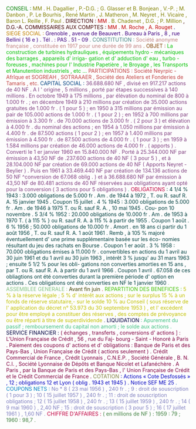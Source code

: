 <span style="color:rgb(0,128,0)">CONSEIL</span> <span style="color:rgb(0,128,0)">:</span> <span style="color:rgb(128,128,0)">MM</span> <span style="color:rgb(128,128,0)">.</span> <span style="color:rgb(128,128,0)">H.</span> <span style="color:rgb(128,128,0)">Dagallier</span> <span style="color:rgb(128,128,0)">,</span> <span style="color:rgb(128,128,0)">P.-D.G.</span> <span style="color:rgb(128,128,0)">;</span> <span style="color:rgb(128,128,0)">G.</span> <span style="color:rgb(128,128,0)">Glasser</span> <span style="color:rgb(128,128,0)">et</span> <span style="color:rgb(128,128,0)">B.</span> <span style="color:rgb(128,128,0)">Bonjean</span> <span style="color:rgb(128,128,0)">,</span> <span style="color:rgb(128,128,0)">V.-P.</span> <span style="color:rgb(128,128,0)">;</span> <span style="color:rgb(128,128,0)">M.</span> <span style="color:rgb(128,128,0)">Danbon</span> <span style="color:rgb(128,128,0)">,</span> <span style="color:rgb(128,128,0)">P.</span> <span style="color:rgb(128,128,0)">Le</span> <span style="color:rgb(128,128,0)">Bourhis</span> <span style="color:rgb(128,128,0)">,</span> <span style="color:rgb(128,128,0)">René</span> <span style="color:rgb(128,128,0)">Martin</span> <span style="color:rgb(128,128,0)">,</span> <span style="color:rgb(128,128,0)">J.</span> <span style="color:rgb(128,128,0)">Matheron</span> <span style="color:rgb(128,128,0)">,</span> <span style="color:rgb(128,128,0)">M.</span> <span style="color:rgb(128,128,0)">Neyret</span> <span style="color:rgb(128,128,0)">,</span> <span style="color:rgb(128,128,0)">H.</span> <span style="color:rgb(128,128,0)">Vicaire</span> <span style="color:rgb(128,128,0)">,</span> <span style="color:rgb(128,128,0)">Baron</span> <span style="color:rgb(128,128,0)">L.</span> <span style="color:rgb(128,128,0)">Reille</span> <span style="color:rgb(128,128,0)">,</span> <span style="color:rgb(128,128,0)">F.</span> <span style="color:rgb(128,128,0)">Paul</span> <span style="color:rgb(128,128,0)">.</span> <span style="color:rgb(64,0,0)">DIRECTION</span> <span style="color:rgb(64,0,0)">:</span> <span style="color:rgb(192,0,0)">MM</span> <span style="color:rgb(128,128,0)">.</span> <span style="color:rgb(128,128,0)">B.</span> <span style="color:rgb(128,128,0)">Chadenet</span> <span style="color:rgb(128,128,0)">,</span> <span style="color:rgb(128,128,0)">D.G.</span> <span style="color:rgb(128,128,0)">;</span> <span style="color:rgb(128,128,0)">P.</span> <span style="color:rgb(128,128,0)">Million</span> <span style="color:rgb(64,0,0)">,</span> <span style="color:rgb(64,0,0)">D.G.-A.</span> <span style="color:rgb(64,0,0)">COMMISSAIRES</span> <span style="color:rgb(64,0,0)">AUX</span> <span style="color:rgb(64,0,0)">COMPTES</span> <span style="color:rgb(64,0,0)">:</span> <span style="color:rgb(192,0,0)">MM</span> <span style="color:rgb(192,0,0)">.</span> <span style="color:rgb(192,0,0)">M.</span> <span style="color:rgb(192,0,0)">Roche</span> <span style="color:rgb(192,0,0)">,</span> <span style="color:rgb(192,0,0)">A.</span> <span style="color:rgb(192,0,0)">Rouget</span> <span style="color:rgb(0,0,128)">.</span> <span style="color:rgb(192,128,0)">SIEGE</span> <span style="color:rgb(192,128,0)">SOCIAL</span> <span style="color:rgb(192,128,0)">:</span> <span style="color:rgb(64,0,128)">Grenoble</span> <span style="color:rgb(64,0,128)">,</span> <span style="color:rgb(64,0,128)">avenue</span> <span style="color:rgb(64,0,128)">de</span> <span style="color:rgb(64,0,128)">Beauvert</span> <span style="color:rgb(64,0,128)">.</span> <span style="color:rgb(64,0,128)">Bureau</span> <span style="color:rgb(64,0,128)">à</span> <span style="color:rgb(64,0,128)">Paris</span> <span style="color:rgb(64,0,128)">,</span> <span style="color:rgb(64,0,128)">8</span> <span style="color:rgb(64,0,128)">,</span> <span style="color:rgb(64,0,128)">rue</span> <span style="color:rgb(64,0,128)">Bellini</span> <span style="color:rgb(64,0,128)">(</span> <span style="color:rgb(64,0,128)">16</span> <span style="color:rgb(64,0,128)">e</span> <span style="color:rgb(64,0,128)">)</span> <span style="color:rgb(64,0,128)">.</span> <span style="color:rgb(64,0,128)">Tél</span> <span style="color:rgb(64,0,128)">.</span> <span style="color:rgb(64,0,128)">:</span> <span style="color:rgb(64,0,128)">PAS</span> <span style="color:rgb(64,0,128)">.</span> <span style="color:rgb(64,0,128)">51</span> <span style="color:rgb(64,0,128)">-</span> <span style="color:rgb(64,0,128)">09</span> <span style="color:rgb(64,128,128)">.</span> <span style="color:rgb(64,128,128)">CONSTITUTION</span> <span style="color:rgb(64,128,128)">:</span> <span style="color:rgb(192,128,128)">Société</span> <span style="color:rgb(192,128,128)">anonyme</span> <span style="color:rgb(192,128,128)">française</span> <span style="color:rgb(192,128,128)">,</span> <span style="color:rgb(192,128,128)">constituée</span> <span style="color:rgb(192,128,128)">en</span> <span style="color:rgb(192,128,128)">1917</span> <span style="color:rgb(192,128,128)">pour</span> <span style="color:rgb(192,128,128)">une</span> <span style="color:rgb(192,128,128)">durée</span> <span style="color:rgb(192,128,128)">de</span> <span style="color:rgb(192,128,128)">99</span> <span style="color:rgb(192,128,128)">ans</span> <span style="color:rgb(128,64,0)">.</span> <span style="color:rgb(128,64,0)">OBJET</span> <span style="color:rgb(128,64,0)">:</span> <span style="color:rgb(0,192,0)">La</span> <span style="color:rgb(0,192,0)">construction</span> <span style="color:rgb(0,192,0)">de</span> <span style="color:rgb(0,192,0)">turbines</span> <span style="color:rgb(0,192,0)">hydrauliques</span> <span style="color:rgb(0,192,0)">,</span> <span style="color:rgb(0,192,0)">équipements</span> <span style="color:rgb(0,192,0)">hydro</span> <span style="color:rgb(0,192,0)">-</span> <span style="color:rgb(0,192,0)">mécaniques</span> <span style="color:rgb(0,192,0)">des</span> <span style="color:rgb(0,192,0)">barrages</span> <span style="color:rgb(0,192,0)">,</span> <span style="color:rgb(0,192,0)">appareils</span> <span style="color:rgb(0,192,0)">d'</span> <span style="color:rgb(0,192,0)">irriga-</span> <span style="color:rgb(0,192,0)">gation</span> <span style="color:rgb(0,192,0)">et</span> <span style="color:rgb(0,192,0)">d'</span> <span style="color:rgb(0,192,0)">adduction</span> <span style="color:rgb(0,192,0)">d'</span> <span style="color:rgb(0,192,0)">eau</span> <span style="color:rgb(0,192,0)">,</span> <span style="color:rgb(0,192,0)">turbo</span> <span style="color:rgb(0,192,0)">-</span> <span style="color:rgb(0,192,0)">foreuses</span> <span style="color:rgb(0,192,0)">,</span> <span style="color:rgb(0,192,0)">machines</span> <span style="color:rgb(0,192,0)">pour</span> <span style="color:rgb(0,192,0)">l'</span> <span style="color:rgb(0,192,0)">Industrie</span> <span style="color:rgb(0,192,0)">Papetière</span> <span style="color:rgb(0,192,0)">,</span> <span style="color:rgb(0,192,0)">le</span> <span style="color:rgb(0,192,0)">Broyage</span> <span style="color:rgb(0,192,0)">,</span> <span style="color:rgb(0,192,0)">les</span> <span style="color:rgb(0,192,0)">Transports</span> <span style="color:rgb(0,192,0)">et</span> <span style="color:rgb(0,192,0)">Manutention</span> <span style="color:rgb(0,192,0)">industriels</span> <span style="color:rgb(0,192,0)">,</span> <span style="color:rgb(0,192,0)">etc</span> <span style="color:rgb(0,192,0)">...</span> <span style="color:rgb(192,64,64)">PARTICIPATIONS</span> <span style="color:rgb(192,64,64)">:</span> <span style="color:rgb(192,64,64)">Société</span> <span style="color:rgb(192,64,64)">Neyrpic</span> <span style="color:rgb(192,64,64)">-</span> <span style="color:rgb(192,64,64)">Afrîque</span> <span style="color:rgb(192,64,64)">et</span> <span style="color:rgb(192,64,64)">SOGREAH</span> <span style="color:rgb(192,64,64)">,</span> <span style="color:rgb(192,64,64)">SOTRAAAER</span> <span style="color:rgb(192,64,64)">,</span> <span style="color:rgb(192,64,64)">Société</span> <span style="color:rgb(192,64,64)">des</span> <span style="color:rgb(192,64,64)">Ateliers</span> <span style="color:rgb(192,64,64)">et</span> <span style="color:rgb(192,64,64)">Fonderies</span> <span style="color:rgb(192,64,64)">de</span> <span style="color:rgb(192,64,64)">Tamaris</span> <span style="color:rgb(192,64,64)">,</span> <span style="color:rgb(192,64,64)">etc.</span> <span style="color:rgb(0,64,128)">CAPITAL</span> <span style="color:rgb(0,64,128)">SOCIAL</span> <span style="color:rgb(0,64,128)">:</span> <span style="color:rgb(128,64,128)">36.688.680</span> <span style="color:rgb(128,64,128)">NF</span> <span style="color:rgb(128,64,128)">,</span> <span style="color:rgb(128,64,128)">divisé</span> <span style="color:rgb(128,64,128)">en</span> <span style="color:rgb(128,64,128)">917.217</span> <span style="color:rgb(128,64,128)">actions</span> <span style="color:rgb(128,64,128)">de</span> <span style="color:rgb(128,64,128)">40</span> <span style="color:rgb(128,64,128)">NF</span> <span style="color:rgb(128,64,128)">.</span> <span style="color:rgb(128,64,128)">A</span> <span style="color:rgb(128,64,128)">l</span> <span style="color:rgb(128,64,128)">'</span> <span style="color:rgb(128,64,128)">origine</span> <span style="color:rgb(128,64,128)">,</span> <span style="color:rgb(128,64,128)">5</span> <span style="color:rgb(128,64,128)">millions</span> <span style="color:rgb(128,64,128)">,</span> <span style="color:rgb(128,64,128)">porté</span> <span style="color:rgb(128,64,128)">par</span> <span style="color:rgb(128,64,128)">étapes</span> <span style="color:rgb(128,64,128)">successives</span> <span style="color:rgb(128,64,128)">à</span> <span style="color:rgb(128,64,128)">140</span> <span style="color:rgb(128,64,128)">millions</span> <span style="color:rgb(128,64,128)">.</span> <span style="color:rgb(128,64,128)">En</span> <span style="color:rgb(128,64,128)">octobre</span> <span style="color:rgb(128,64,128)">1949</span> <span style="color:rgb(128,64,128)">à</span> <span style="color:rgb(128,64,128)">175</span> <span style="color:rgb(128,64,128)">millions</span> <span style="color:rgb(128,64,128)">,</span> <span style="color:rgb(128,64,128)">par</span> <span style="color:rgb(128,64,128)">élévation</span> <span style="color:rgb(128,64,128)">du</span> <span style="color:rgb(128,64,128)">nominal</span> <span style="color:rgb(128,64,128)">de</span> <span style="color:rgb(128,64,128)">800</span> <span style="color:rgb(128,64,128)">à</span> <span style="color:rgb(128,64,128)">1.000</span> <span style="color:rgb(128,64,128)">fr</span> <span style="color:rgb(128,64,128)">.</span> <span style="color:rgb(128,64,128)">;</span> <span style="color:rgb(128,64,128)">en</span> <span style="color:rgb(128,64,128)">décembre</span> <span style="color:rgb(128,64,128)">1949</span> <span style="color:rgb(128,64,128)">à</span> <span style="color:rgb(128,64,128)">210</span> <span style="color:rgb(128,64,128)">millions</span> <span style="color:rgb(128,64,128)">par</span> <span style="color:rgb(128,64,128)">création</span> <span style="color:rgb(128,64,128)">de</span> <span style="color:rgb(128,64,128)">35.000</span> <span style="color:rgb(128,64,128)">actions</span> <span style="color:rgb(128,64,128)">gratuites</span> <span style="color:rgb(128,64,128)">de</span> <span style="color:rgb(128,64,128)">1.000</span> <span style="color:rgb(128,64,128)">fr</span> <span style="color:rgb(128,64,128)">.</span> <span style="color:rgb(128,64,128)">(</span> <span style="color:rgb(128,64,128)">1</span> <span style="color:rgb(128,64,128)">pour</span> <span style="color:rgb(128,64,128)">5</span> <span style="color:rgb(128,64,128)">)</span> <span style="color:rgb(128,64,128)">;</span> <span style="color:rgb(128,64,128)">en</span> <span style="color:rgb(128,64,128)">1950</span> <span style="color:rgb(128,64,128)">à</span> <span style="color:rgb(128,64,128)">315</span> <span style="color:rgb(128,64,128)">millions</span> <span style="color:rgb(128,64,128)">par</span> <span style="color:rgb(128,64,128)">émission</span> <span style="color:rgb(128,64,128)">au</span> <span style="color:rgb(128,64,128)">pair</span> <span style="color:rgb(128,64,128)">de</span> <span style="color:rgb(128,64,128)">105.000</span> <span style="color:rgb(128,64,128)">actions</span> <span style="color:rgb(128,64,128)">de</span> <span style="color:rgb(128,64,128)">1.000</span> <span style="color:rgb(128,64,128)">fr</span> <span style="color:rgb(128,64,128)">.</span> <span style="color:rgb(128,64,128)">(</span> <span style="color:rgb(128,64,128)">1</span> <span style="color:rgb(128,64,128)">pour</span> <span style="color:rgb(128,64,128)">2</span> <span style="color:rgb(128,64,128)">)</span> <span style="color:rgb(128,64,128)">;</span> <span style="color:rgb(128,64,128)">en</span> <span style="color:rgb(128,64,128)">1952</span> <span style="color:rgb(128,64,128)">à</span> <span style="color:rgb(128,64,128)">700</span> <span style="color:rgb(128,64,128)">millions</span> <span style="color:rgb(128,64,128)">par</span> <span style="color:rgb(128,64,128)">émission</span> <span style="color:rgb(128,64,128)">à</span> <span style="color:rgb(128,64,128)">3.300</span> <span style="color:rgb(128,64,128)">fr</span> <span style="color:rgb(128,64,128)">.</span> <span style="color:rgb(128,64,128)">de</span> <span style="color:rgb(128,64,128)">70.000</span> <span style="color:rgb(128,64,128)">actions</span> <span style="color:rgb(128,64,128)">de</span> <span style="color:rgb(128,64,128)">3.000</span> <span style="color:rgb(128,64,128)">fr</span> <span style="color:rgb(128,64,128)">.</span> <span style="color:rgb(128,64,128)">(</span> <span style="color:rgb(128,64,128)">2</span> <span style="color:rgb(128,64,128)">pour</span> <span style="color:rgb(128,64,128)">3</span> <span style="color:rgb(128,64,128)">)</span> <span style="color:rgb(128,64,128)">et</span> <span style="color:rgb(128,64,128)">élévation</span> <span style="color:rgb(128,64,128)">à</span> <span style="color:rgb(128,64,128)">4.000</span> <span style="color:rgb(128,64,128)">fr</span> <span style="color:rgb(128,64,128)">.</span> <span style="color:rgb(128,64,128)">du</span> <span style="color:rgb(128,64,128)">nominal</span> <span style="color:rgb(128,64,128)">des</span> <span style="color:rgb(128,64,128)">actions</span> <span style="color:rgb(128,64,128)">;</span> <span style="color:rgb(128,64,128)">en</span> <span style="color:rgb(128,64,128)">1954</span> <span style="color:rgb(128,64,128)">à</span> <span style="color:rgb(128,64,128)">1.050</span> <span style="color:rgb(128,64,128)">millions</span> <span style="color:rgb(128,64,128)">par</span> <span style="color:rgb(128,64,128)">émission</span> <span style="color:rgb(128,64,128)">à</span> <span style="color:rgb(128,64,128)">4.400</span> <span style="color:rgb(128,64,128)">fr</span> <span style="color:rgb(128,64,128)">.</span> <span style="color:rgb(128,64,128)">de</span> <span style="color:rgb(128,64,128)">87.500</span> <span style="color:rgb(128,64,128)">actions</span> <span style="color:rgb(128,64,128)">(</span> <span style="color:rgb(128,64,128)">1</span> <span style="color:rgb(128,64,128)">pour</span> <span style="color:rgb(128,64,128)">2</span> <span style="color:rgb(128,64,128)">)</span> <span style="color:rgb(128,64,128)">;</span> <span style="color:rgb(128,64,128)">en</span> <span style="color:rgb(128,64,128)">1957</span> <span style="color:rgb(128,64,128)">à</span> <span style="color:rgb(128,64,128)">1.400</span> <span style="color:rgb(128,64,128)">millions</span> <span style="color:rgb(128,64,128)">par</span> <span style="color:rgb(128,64,128)">émission</span> <span style="color:rgb(128,64,128)">à</span> <span style="color:rgb(128,64,128)">4.500</span> <span style="color:rgb(128,64,128)">fr</span> <span style="color:rgb(128,64,128)">.</span> <span style="color:rgb(128,64,128)">de</span> <span style="color:rgb(128,64,128)">87.500</span> <span style="color:rgb(128,64,128)">actions</span> <span style="color:rgb(128,64,128)">de</span> <span style="color:rgb(128,64,128)">4.000</span> <span style="color:rgb(128,64,128)">fr</span> <span style="color:rgb(128,64,128)">.</span> <span style="color:rgb(128,64,128)">(</span> <span style="color:rgb(128,64,128)">1</span> <span style="color:rgb(128,64,128)">pour</span> <span style="color:rgb(128,64,128)">3</span> <span style="color:rgb(128,64,128)">)</span> <span style="color:rgb(128,64,128)">;</span> <span style="color:rgb(128,64,128)">en</span> <span style="color:rgb(128,64,128)">1959</span> <span style="color:rgb(128,64,128)">à</span> <span style="color:rgb(128,64,128)">1.584</span> <span style="color:rgb(128,64,128)">millions</span> <span style="color:rgb(128,64,128)">par</span> <span style="color:rgb(128,64,128)">création</span> <span style="color:rgb(128,64,128)">de</span> <span style="color:rgb(128,64,128)">46.000</span> <span style="color:rgb(128,64,128)">actions</span> <span style="color:rgb(128,64,128)">de</span> <span style="color:rgb(128,64,128)">4.000</span> <span style="color:rgb(128,64,128)">fr</span> <span style="color:rgb(128,64,128)">.</span> <span style="color:rgb(128,64,128)">(</span> <span style="color:rgb(128,64,128)">apports</span> <span style="color:rgb(128,64,128)">)</span> <span style="color:rgb(128,64,128)">.</span> <span style="color:rgb(128,64,128)">Converti</span> <span style="color:rgb(128,64,128)">le</span> <span style="color:rgb(128,64,128)">1</span> <span style="color:rgb(128,64,128)">er</span> <span style="color:rgb(128,64,128)">janvier</span> <span style="color:rgb(128,64,128)">1960</span> <span style="color:rgb(128,64,128)">en</span> <span style="color:rgb(128,64,128)">15.840.000</span> <span style="color:rgb(128,64,128)">NF</span> <span style="color:rgb(128,64,128)">.</span> <span style="color:rgb(128,64,128)">Porté</span> <span style="color:rgb(128,64,128)">à</span> <span style="color:rgb(128,64,128)">25.344.000</span> <span style="color:rgb(128,64,128)">NF</span> <span style="color:rgb(128,64,128)">par</span> <span style="color:rgb(128,64,128)">émission</span> <span style="color:rgb(128,64,128)">à</span> <span style="color:rgb(128,64,128)">43,50</span> <span style="color:rgb(128,64,128)">NF</span> <span style="color:rgb(128,64,128)">de</span> <span style="color:rgb(128,64,128)">.237.600</span> <span style="color:rgb(128,64,128)">actions</span> <span style="color:rgb(128,64,128)">de</span> <span style="color:rgb(128,64,128)">40</span> <span style="color:rgb(128,64,128)">NF</span> <span style="color:rgb(128,64,128)">(</span> <span style="color:rgb(128,64,128)">3</span> <span style="color:rgb(128,64,128)">pour</span> <span style="color:rgb(128,64,128)">5</span> <span style="color:rgb(128,64,128)">)</span> <span style="color:rgb(128,64,128)">,</span> <span style="color:rgb(128,64,128)">et</span> <span style="color:rgb(128,64,128)">à</span> <span style="color:rgb(128,64,128)">28.104.000</span> <span style="color:rgb(128,64,128)">NF</span> <span style="color:rgb(128,64,128)">par</span> <span style="color:rgb(128,64,128)">création</span> <span style="color:rgb(128,64,128)">de</span> <span style="color:rgb(128,64,128)">69.000</span> <span style="color:rgb(128,64,128)">actions</span> <span style="color:rgb(128,64,128)">de</span> <span style="color:rgb(128,64,128)">40</span> <span style="color:rgb(128,64,128)">NF</span> <span style="color:rgb(128,64,128)">(</span> <span style="color:rgb(128,64,128)">Apports</span> <span style="color:rgb(128,64,128)">Neyret</span> <span style="color:rgb(128,64,128)">-</span> <span style="color:rgb(128,64,128)">Beylier</span> <span style="color:rgb(128,64,128)">)</span> <span style="color:rgb(128,64,128)">.</span> <span style="color:rgb(128,64,128)">Puis</span> <span style="color:rgb(128,64,128)">en</span> <span style="color:rgb(128,64,128)">1961</span> <span style="color:rgb(128,64,128)">à</span> <span style="color:rgb(128,64,128)">33.469.440</span> <span style="color:rgb(128,64,128)">NF</span> <span style="color:rgb(128,64,128)">par</span> <span style="color:rgb(128,64,128)">création</span> <span style="color:rgb(128,64,128)">de</span> <span style="color:rgb(128,64,128)">134.136</span> <span style="color:rgb(128,64,128)">actions</span> <span style="color:rgb(128,64,128)">de</span> <span style="color:rgb(128,64,128)">50</span> <span style="color:rgb(128,64,128)">NF</span> <span style="color:rgb(128,64,128)">^conversion</span> <span style="color:rgb(128,64,128)">de</span> <span style="color:rgb(128,64,128)">67.068</span> <span style="color:rgb(128,64,128)">oblig</span> <span style="color:rgb(128,64,128)">.</span> <span style="color:rgb(128,64,128)">)</span> <span style="color:rgb(128,64,128)">et</span> <span style="color:rgb(128,64,128)">à</span> <span style="color:rgb(128,64,128)">36.688.680</span> <span style="color:rgb(128,64,128)">NF</span> <span style="color:rgb(128,64,128)">par</span> <span style="color:rgb(128,64,128)">émission</span> <span style="color:rgb(128,64,128)">à</span> <span style="color:rgb(128,64,128)">43,50</span> <span style="color:rgb(128,64,128)">NF</span> <span style="color:rgb(128,64,128)">de</span> <span style="color:rgb(128,64,128)">80.481</span> <span style="color:rgb(128,64,128)">actions</span> <span style="color:rgb(128,64,128)">de</span> <span style="color:rgb(128,64,128)">40</span> <span style="color:rgb(128,64,128)">NF</span> <span style="color:rgb(128,64,128)">réservées</span> <span style="color:rgb(128,64,128)">aux</span> <span style="color:rgb(128,64,128)">obligations</span> <span style="color:rgb(128,64,128)">ayant</span> <span style="color:rgb(128,64,128)">opté</span> <span style="color:rgb(128,64,128)">pour</span> <span style="color:rgb(128,64,128)">la</span> <span style="color:rgb(128,64,128)">conversion</span> <span style="color:rgb(128,64,128)">(</span> <span style="color:rgb(128,64,128)">3</span> <span style="color:rgb(128,64,128)">actions</span> <span style="color:rgb(128,64,128)">pour</span> <span style="color:rgb(128,64,128)">5</span> <span style="color:rgb(128,64,128)">obligations</span> <span style="color:rgb(128,64,128)">)</span> <span style="color:rgb(0,192,128)">.</span> <span style="color:rgb(192,0,64)">OBLIGATIONS</span> <span style="color:rgb(0,64,64)">:</span> <span style="color:rgb(0,64,64)">4</span> <span style="color:rgb(0,64,64)">1/4</span> <span style="color:rgb(0,64,64)">%</span> <span style="color:rgb(0,64,64)">1943</span> <span style="color:rgb(0,64,64)">:</span> <span style="color:rgb(0,64,64)">3.000</span> <span style="color:rgb(0,64,64)">obligations</span> <span style="color:rgb(0,64,64)">de</span> <span style="color:rgb(0,64,64)">5.000</span> <span style="color:rgb(0,64,64)">fr</span> <span style="color:rgb(0,64,64)">.</span> <span style="color:rgb(0,64,64)">Am</span> <span style="color:rgb(0,64,64)">.</span> <span style="color:rgb(0,64,64)">de</span> <span style="color:rgb(0,64,64)">1944</span> <span style="color:rgb(0,64,64)">à</span> <span style="color:rgb(0,64,64)">1972</span> <span style="color:rgb(0,64,64)">,</span> <span style="color:rgb(0,64,64)">T.</span> <span style="color:rgb(0,64,64)">ou</span> <span style="color:rgb(0,64,64)">R.</span> <span style="color:rgb(0,64,64)">sauf</span> <span style="color:rgb(0,64,64)">R.</span> <span style="color:rgb(0,64,64)">A.</span> <span style="color:rgb(0,64,64)">15</span> <span style="color:rgb(0,64,64)">janvier</span> <span style="color:rgb(0,64,64)">1945</span> <span style="color:rgb(0,64,64)">.</span> <span style="color:rgb(0,64,64)">Coupon</span> <span style="color:rgb(0,64,64)">15</span> <span style="color:rgb(0,64,64)">juillet</span> <span style="color:rgb(0,64,64)">.</span> <span style="color:rgb(0,64,64)">4</span> <span style="color:rgb(0,64,64)">%</span> <span style="color:rgb(0,64,64)">1945</span> <span style="color:rgb(0,64,64)">:</span> <span style="color:rgb(0,64,64)">3.000</span> <span style="color:rgb(0,64,64)">obligations</span> <span style="color:rgb(0,64,64)">de</span> <span style="color:rgb(0,64,64)">5.000</span> <span style="color:rgb(0,64,64)">fr</span> <span style="color:rgb(0,64,64)">.</span> <span style="color:rgb(0,64,64)">Am</span> <span style="color:rgb(0,64,64)">.</span> <span style="color:rgb(0,64,64)">de</span> <span style="color:rgb(0,64,64)">1946</span> <span style="color:rgb(0,64,64)">à</span> <span style="color:rgb(0,64,64)">1975</span> <span style="color:rgb(0,64,64)">T.</span> <span style="color:rgb(0,64,64)">ou</span> <span style="color:rgb(0,64,64)">R.</span> <span style="color:rgb(0,64,64)">sauf</span> <span style="color:rgb(0,64,64)">R.</span> <span style="color:rgb(0,64,64)">A.</span> <span style="color:rgb(0,64,64)">,</span> <span style="color:rgb(0,64,64)">10</span> <span style="color:rgb(0,64,64)">mai</span> <span style="color:rgb(0,64,64)">1945</span> <span style="color:rgb(0,64,64)">.</span> <span style="color:rgb(0,64,64)">Cou-</span> <span style="color:rgb(0,64,64)">pon</span> <span style="color:rgb(0,64,64)">10</span> <span style="color:rgb(0,64,64)">novembre</span> <span style="color:rgb(0,64,64)">.</span> <span style="color:rgb(0,64,64)">5</span> <span style="color:rgb(0,64,64)">3/4</span> <span style="color:rgb(0,64,64)">%</span> <span style="color:rgb(0,64,64)">1952</span> <span style="color:rgb(0,64,64)">:</span> <span style="color:rgb(0,64,64)">20.000</span> <span style="color:rgb(0,64,64)">obligations</span> <span style="color:rgb(0,64,64)">de</span> <span style="color:rgb(0,64,64)">10.000</span> <span style="color:rgb(0,64,64)">fr</span> <span style="color:rgb(0,64,64)">.</span> <span style="color:rgb(0,64,64)">Am</span> <span style="color:rgb(0,64,64)">.</span> <span style="color:rgb(0,64,64)">de</span> <span style="color:rgb(0,64,64)">1953</span> <span style="color:rgb(0,64,64)">à</span> <span style="color:rgb(0,64,64)">1970</span> <span style="color:rgb(0,64,64)">T.</span> <span style="color:rgb(0,64,64)">(</span> <span style="color:rgb(0,64,64)">à</span> <span style="color:rgb(0,64,64)">115</span> <span style="color:rgb(0,64,64)">%</span> <span style="color:rgb(0,64,64)">}</span> <span style="color:rgb(0,64,64)">ou</span> <span style="color:rgb(0,64,64)">R.</span> <span style="color:rgb(0,64,64)">sauf</span> <span style="color:rgb(0,64,64)">R.</span> <span style="color:rgb(0,64,64)">A.</span> <span style="color:rgb(0,64,64)">à</span> <span style="color:rgb(0,64,64)">115</span> <span style="color:rgb(0,64,64)">%</span> <span style="color:rgb(0,64,64)">à</span> <span style="color:rgb(0,64,64)">partir</span> <span style="color:rgb(0,64,64)">de</span> <span style="color:rgb(0,64,64)">1955</span> <span style="color:rgb(0,64,64)">.</span> <span style="color:rgb(0,64,64)">Coupon</span> <span style="color:rgb(0,64,64)">1</span> <span style="color:rgb(0,64,64)">août</span> <span style="color:rgb(0,64,64)">.</span> <span style="color:rgb(0,64,64)">6</span> <span style="color:rgb(0,64,64)">%</span> <span style="color:rgb(0,64,64)">1956</span> <span style="color:rgb(0,64,64)">;</span> <span style="color:rgb(0,64,64)">50.000</span> <span style="color:rgb(0,64,64)">obligations</span> <span style="color:rgb(0,64,64)">de</span> <span style="color:rgb(0,64,64)">10.000</span> <span style="color:rgb(0,64,64)">fr</span> <span style="color:rgb(0,64,64)">.</span> <span style="color:rgb(0,64,64)">Amort</span> <span style="color:rgb(0,64,64)">.</span> <span style="color:rgb(0,64,64)">en</span> <span style="color:rgb(0,64,64)">18</span> <span style="color:rgb(0,64,64)">ans</span> <span style="color:rgb(0,64,64)">ci</span> <span style="color:rgb(0,64,64)">partir</span> <span style="color:rgb(0,64,64)">du</span> <span style="color:rgb(0,64,64)">1</span> <span style="color:rgb(0,64,64)">août</span> <span style="color:rgb(0,64,64)">1956</span> <span style="color:rgb(0,64,64)">,</span> <span style="color:rgb(0,64,64)">T.</span> <span style="color:rgb(0,64,64)">ou</span> <span style="color:rgb(0,64,64)">R.</span> <span style="color:rgb(0,64,64)">sauf</span> <span style="color:rgb(0,64,64)">R.</span> <span style="color:rgb(0,64,64)">A.</span> <span style="color:rgb(0,64,64)">1</span> <span style="color:rgb(0,64,64)">août</span> <span style="color:rgb(0,64,64)">1961</span> <span style="color:rgb(0,64,64)">.</span> <span style="color:rgb(0,64,64)">Remb</span> <span style="color:rgb(0,64,64)">,</span> <span style="color:rgb(0,64,64)">à</span> <span style="color:rgb(0,64,64)">105</span> <span style="color:rgb(0,64,64)">%</span> <span style="color:rgb(0,64,64)">majoré</span> <span style="color:rgb(0,64,64)">éventuellement</span> <span style="color:rgb(0,64,64)">d'</span> <span style="color:rgb(0,64,64)">une</span> <span style="color:rgb(0,64,64)">prime</span> <span style="color:rgb(0,64,64)">supplémentaire</span> <span style="color:rgb(0,64,64)">basée</span> <span style="color:rgb(0,64,64)">sur</span> <span style="color:rgb(0,64,64)">les</span> <span style="color:rgb(0,64,64)">éco-</span> <span style="color:rgb(0,64,64)">nomies</span> <span style="color:rgb(0,64,64)">résultant</span> <span style="color:rgb(0,64,64)">du</span> <span style="color:rgb(0,64,64)">jeu</span> <span style="color:rgb(0,64,64)">des</span> <span style="color:rgb(0,64,64)">rachats</span> <span style="color:rgb(0,64,64)">en</span> <span style="color:rgb(0,64,64)">Bourse</span> <span style="color:rgb(0,64,64)">.</span> <span style="color:rgb(0,64,64)">Coupon</span> <span style="color:rgb(0,64,64)">1</span> <span style="color:rgb(0,64,64)">er</span> <span style="color:rgb(0,64,64)">août</span> <span style="color:rgb(0,64,64)">.</span> <span style="color:rgb(0,64,64)">3</span> <span style="color:rgb(0,64,64)">%</span> <span style="color:rgb(0,64,64)">1958</span> <span style="color:rgb(0,64,64)">:</span> <span style="color:rgb(0,64,64)">70.000</span> <span style="color:rgb(0,64,64)">obligations</span> <span style="color:rgb(0,64,64)">émises</span> <span style="color:rgb(0,64,64)">à</span> <span style="color:rgb(0,64,64)">11.000</span> <span style="color:rgb(0,64,64)">fr</span> <span style="color:rgb(0,64,64)">.</span> <span style="color:rgb(0,64,64)">convertibles</span> <span style="color:rgb(0,64,64)">en</span> <span style="color:rgb(0,64,64)">actions</span> <span style="color:rgb(0,64,64)">du</span> <span style="color:rgb(0,64,64)">1</span> <span style="color:rgb(0,64,64)">avril</span> <span style="color:rgb(0,64,64)">au</span> <span style="color:rgb(0,64,64)">30</span> <span style="color:rgb(0,64,64)">juin</span> <span style="color:rgb(0,64,64)">1961</span> <span style="color:rgb(0,64,64)">et</span> <span style="color:rgb(0,64,64)">du</span> <span style="color:rgb(0,64,64)">1</span> <span style="color:rgb(0,64,64)">avril</span> <span style="color:rgb(0,64,64)">au</span> <span style="color:rgb(0,64,64)">30</span> <span style="color:rgb(0,64,64)">juin</span> <span style="color:rgb(0,64,64)">1963</span> <span style="color:rgb(0,64,64)">,</span> <span style="color:rgb(0,64,64)">intérêt</span> <span style="color:rgb(0,64,64)">3</span> <span style="color:rgb(0,64,64)">%</span> <span style="color:rgb(0,64,64)">jusqu'</span> <span style="color:rgb(0,64,64)">au</span> <span style="color:rgb(0,64,64)">31</span> <span style="color:rgb(0,64,64)">mars</span> <span style="color:rgb(0,64,64)">1963</span> <span style="color:rgb(0,64,64)">;</span> <span style="color:rgb(0,64,64)">ensuite</span> <span style="color:rgb(0,64,64)">5</span> <span style="color:rgb(0,64,64)">1/2</span> <span style="color:rgb(0,64,64)">%</span> <span style="color:rgb(0,64,64)">pour</span> <span style="color:rgb(0,64,64)">les</span> <span style="color:rgb(0,64,64)">obli-</span> <span style="color:rgb(0,64,64)">gations</span> <span style="color:rgb(0,64,64)">non</span> <span style="color:rgb(0,64,64)">converties</span> <span style="color:rgb(0,64,64)">amorties</span> <span style="color:rgb(0,64,64)">en</span> <span style="color:rgb(0,64,64)">15</span> <span style="color:rgb(0,64,64)">ans</span> <span style="color:rgb(0,64,64)">,</span> <span style="color:rgb(0,64,64)">par</span> <span style="color:rgb(0,64,64)">T.</span> <span style="color:rgb(0,64,64)">ou</span> <span style="color:rgb(0,64,64)">R.</span> <span style="color:rgb(0,64,64)">sauf</span> <span style="color:rgb(0,64,64)">R.</span> <span style="color:rgb(0,64,64)">A.</span> <span style="color:rgb(0,64,64)">à</span> <span style="color:rgb(0,64,64)">partir</span> <span style="color:rgb(0,64,64)">du</span> <span style="color:rgb(0,64,64)">1</span> <span style="color:rgb(0,64,64)">avril</span> <span style="color:rgb(0,64,64)">1966</span> <span style="color:rgb(0,64,64)">.</span> <span style="color:rgb(0,64,64)">Coupon</span> <span style="color:rgb(0,64,64)">1</span> <span style="color:rgb(0,64,64)">avril</span> <span style="color:rgb(0,64,64)">.</span> <span style="color:rgb(0,64,64)">67.058</span> <span style="color:rgb(0,64,64)">de</span> <span style="color:rgb(0,64,64)">ces</span> <span style="color:rgb(0,64,64)">obliagtions</span> <span style="color:rgb(0,64,64)">ont</span> <span style="color:rgb(0,64,64)">été</span> <span style="color:rgb(0,64,64)">converties</span> <span style="color:rgb(0,64,64)">durant</span> <span style="color:rgb(0,64,64)">la</span> <span style="color:rgb(0,64,64)">première</span> <span style="color:rgb(0,64,64)">période</span> <span style="color:rgb(0,64,64)">d'</span> <span style="color:rgb(0,64,64)">option</span> <span style="color:rgb(0,64,64)">en</span> <span style="color:rgb(0,64,64)">actions</span> <span style="color:rgb(0,64,64)">.</span> <span style="color:rgb(0,64,64)">Ces</span> <span style="color:rgb(0,64,64)">obligations</span> <span style="color:rgb(0,64,64)">ont</span> <span style="color:rgb(0,64,64)">été</span> <span style="color:rgb(0,64,64)">converties</span> <span style="color:rgb(0,64,64)">en</span> <span style="color:rgb(0,64,64)">NF</span> <span style="color:rgb(0,64,64)">le</span> <span style="color:rgb(0,64,64)">1</span> <span style="color:rgb(0,64,64)">janvier</span> <span style="color:rgb(0,64,64)">1960</span> <span style="color:rgb(128,192,128)">.</span> <span style="color:rgb(128,192,128)">ASSEMBLEE</span> <span style="color:rgb(128,192,128)">GENERALE</span> <span style="color:rgb(128,192,128)">:</span> <span style="color:rgb(64,64,0)">Avant</span> <span style="color:rgb(64,64,0)">fin</span> <span style="color:rgb(64,64,0)">juin</span> <span style="color:rgb(192,64,0)">.</span> <span style="color:rgb(64,192,0)">REPARTITION</span> <span style="color:rgb(64,192,0)">DES</span> <span style="color:rgb(64,192,0)">BENEFICES</span> <span style="color:rgb(64,192,0)">:</span> <span style="color:rgb(192,192,0)">5</span> <span style="color:rgb(192,192,0)">%</span> <span style="color:rgb(192,192,0)">à</span> <span style="color:rgb(192,192,0)">la</span> <span style="color:rgb(192,192,0)">réserve</span> <span style="color:rgb(192,192,0)">légale</span> <span style="color:rgb(192,192,0)">;</span> <span style="color:rgb(192,192,0)">5</span> <span style="color:rgb(192,192,0)">%</span> <span style="color:rgb(192,192,0)">d'</span> <span style="color:rgb(192,192,0)">intérêt</span> <span style="color:rgb(192,192,0)">aux</span> <span style="color:rgb(192,192,0)">actions</span> <span style="color:rgb(192,192,0)">;</span> <span style="color:rgb(192,192,0)">sur</span> <span style="color:rgb(192,192,0)">le</span> <span style="color:rgb(192,192,0)">surplus</span> <span style="color:rgb(192,192,0)">15</span> <span style="color:rgb(192,192,0)">%</span> <span style="color:rgb(192,192,0)">à</span> <span style="color:rgb(192,192,0)">un</span> <span style="color:rgb(192,192,0)">fonds</span> <span style="color:rgb(192,192,0)">de</span> <span style="color:rgb(192,192,0)">réserve</span> <span style="color:rgb(192,192,0)">statutaire,-</span> <span style="color:rgb(192,192,0)">sur</span> <span style="color:rgb(192,192,0)">le</span> <span style="color:rgb(192,192,0)">solde</span> <span style="color:rgb(192,192,0)">10</span> <span style="color:rgb(192,192,0)">%</span> <span style="color:rgb(192,192,0)">au</span> <span style="color:rgb(192,192,0)">Conseil</span> <span style="color:rgb(192,192,0)">(</span> <span style="color:rgb(192,192,0)">sous</span> <span style="color:rgb(192,192,0)">réserve</span> <span style="color:rgb(192,192,0)">de</span> <span style="color:rgb(192,192,0)">l'</span> <span style="color:rgb(192,192,0)">application</span> <span style="color:rgb(192,192,0)">du</span> <span style="color:rgb(192,192,0)">décret</span> <span style="color:rgb(192,192,0)">n°</span> <span style="color:rgb(192,192,0)">53.973</span> <span style="color:rgb(192,192,0)">du</span> <span style="color:rgb(192,192,0)">30</span> <span style="color:rgb(192,192,0)">septembre</span> <span style="color:rgb(192,192,0)">1953</span> <span style="color:rgb(192,192,0)">)</span> <span style="color:rgb(192,192,0)">,</span> <span style="color:rgb(192,192,0)">et</span> <span style="color:rgb(192,192,0)">l'</span> <span style="color:rgb(192,192,0)">excédent</span> <span style="color:rgb(192,192,0)">pour</span> <span style="color:rgb(192,192,0)">être</span> <span style="color:rgb(192,192,0)">employé</span> <span style="color:rgb(192,192,0)">a</span> <span style="color:rgb(192,192,0)">constituer</span> <span style="color:rgb(192,192,0)">des</span> <span style="color:rgb(192,192,0)">réserves</span> <span style="color:rgb(192,192,0)">,</span> <span style="color:rgb(192,192,0)">des</span> <span style="color:rgb(192,192,0)">comptes</span> <span style="color:rgb(192,192,0)">de</span> <span style="color:rgb(192,192,0)">prévoyance</span> <span style="color:rgb(192,192,0)">ou</span> <span style="color:rgb(192,192,0)">être</span> <span style="color:rgb(192,192,0)">réparti</span> <span style="color:rgb(192,192,0)">à</span> <span style="color:rgb(192,192,0)">titre</span> <span style="color:rgb(192,192,0)">de</span> <span style="color:rgb(192,192,0)">superdividende</span> <span style="color:rgb(64,64,128)">.</span> <span style="color:rgb(0,0,64)">LIQUIDATION</span> <span style="color:rgb(64,192,128)">:</span> <span style="color:rgb(64,192,128)">Apurement</span> <span style="color:rgb(64,192,128)">du</span> <span style="color:rgb(64,192,128)">passif</span> <span style="color:rgb(64,192,128)">;</span> <span style="color:rgb(64,192,128)">remboursement</span> <span style="color:rgb(64,192,128)">du</span> <span style="color:rgb(64,192,128)">capital</span> <span style="color:rgb(64,192,128)">non</span> <span style="color:rgb(64,192,128)">amorti</span> <span style="color:rgb(64,192,128)">;</span> <span style="color:rgb(64,192,128)">le</span> <span style="color:rgb(64,192,128)">solde</span> <span style="color:rgb(64,192,128)">aux</span> <span style="color:rgb(64,192,128)">actions</span> <span style="color:rgb(64,192,128)">.</span> <span style="color:rgb(0,0,64)">SERVICE</span> <span style="color:rgb(0,0,64)">FINANCIER</span> <span style="color:rgb(0,0,64)">:</span> <span style="color:rgb(128,0,64)">(</span> <span style="color:rgb(128,0,64)">échanges</span> <span style="color:rgb(128,0,64)">,</span> <span style="color:rgb(128,0,64)">transferts</span> <span style="color:rgb(128,0,64)">,</span> <span style="color:rgb(128,0,64)">conversions</span> <span style="color:rgb(128,0,64)">d'</span> <span style="color:rgb(128,0,64)">actions</span> <span style="color:rgb(128,0,64)">]</span> <span style="color:rgb(128,0,64)">:</span> <span style="color:rgb(128,0,64)">L'Union</span> <span style="color:rgb(128,0,64)">Française</span> <span style="color:rgb(128,0,64)">de</span> <span style="color:rgb(128,0,64)">Crédit</span> <span style="color:rgb(128,0,64)">,</span> <span style="color:rgb(128,0,64)">56</span> <span style="color:rgb(128,0,64)">,</span> <span style="color:rgb(128,0,64)">rue</span> <span style="color:rgb(128,0,64)">du</span> <span style="color:rgb(128,0,64)">Faj-</span> <span style="color:rgb(128,0,64)">bourg</span> <span style="color:rgb(128,0,64)">-</span> <span style="color:rgb(128,0,64)">Saint</span> <span style="color:rgb(128,0,64)">-</span> <span style="color:rgb(128,0,64)">Honoré</span> <span style="color:rgb(128,0,64)">à</span> <span style="color:rgb(128,0,64)">Paris</span> <span style="color:rgb(128,0,64)">.</span> <span style="color:rgb(128,0,64)">Paiement</span> <span style="color:rgb(128,0,64)">des</span> <span style="color:rgb(128,0,64)">coupons</span> <span style="color:rgb(128,0,64)">d'</span> <span style="color:rgb(128,0,64)">actions</span> <span style="color:rgb(128,0,64)">et</span> <span style="color:rgb(128,0,64)">d'</span> <span style="color:rgb(128,0,64)">obligations</span> <span style="color:rgb(128,0,64)">:</span> <span style="color:rgb(128,0,64)">Banque</span> <span style="color:rgb(128,0,64)">de</span> <span style="color:rgb(128,0,64)">Paris</span> <span style="color:rgb(128,0,64)">et</span> <span style="color:rgb(128,0,64)">des</span> <span style="color:rgb(128,0,64)">Pays-Bas</span> <span style="color:rgb(128,0,64)">,</span> <span style="color:rgb(128,0,64)">Union</span> <span style="color:rgb(128,0,64)">Française</span> <span style="color:rgb(128,0,64)">de</span> <span style="color:rgb(128,0,64)">Crédit</span> <span style="color:rgb(128,0,64)">(</span> <span style="color:rgb(128,0,64)">actions</span> <span style="color:rgb(128,0,64)">seulement</span> <span style="color:rgb(128,0,64)">)</span> <span style="color:rgb(128,0,64)">.</span> <span style="color:rgb(128,0,64)">Crédit</span> <span style="color:rgb(128,0,64)">Commercial</span> <span style="color:rgb(128,0,64)">de</span> <span style="color:rgb(128,0,64)">France</span> <span style="color:rgb(128,0,64)">,</span> <span style="color:rgb(128,0,64)">Crédit</span> <span style="color:rgb(128,0,64)">Lyonnais</span> <span style="color:rgb(128,0,64)">,</span> <span style="color:rgb(128,0,64)">C.N.E.P.</span> <span style="color:rgb(128,0,64)">,</span> <span style="color:rgb(128,0,64)">Société</span> <span style="color:rgb(128,0,64)">Générale</span> <span style="color:rgb(128,0,64)">,</span> <span style="color:rgb(128,0,64)">B.</span> <span style="color:rgb(128,0,64)">N.</span> <span style="color:rgb(128,0,64)">C.I.</span> <span style="color:rgb(128,0,64)">,</span> <span style="color:rgb(128,0,64)">Société</span> <span style="color:rgb(128,0,64)">Lyonnaise</span> <span style="color:rgb(128,0,64)">de</span> <span style="color:rgb(128,0,64)">Dépôts</span> <span style="color:rgb(128,0,64)">et</span> <span style="color:rgb(128,0,64)">Banque</span> <span style="color:rgb(128,0,64)">Nicolet</span> <span style="color:rgb(128,0,64)">et</span> <span style="color:rgb(128,0,64)">Lafanéchère</span> <span style="color:rgb(128,0,64)">.</span> <span style="color:rgb(128,0,64)">A</span> <span style="color:rgb(128,0,64)">Paris</span> <span style="color:rgb(128,0,64)">,</span> <span style="color:rgb(128,0,64)">par</span> <span style="color:rgb(128,0,64)">la</span> <span style="color:rgb(128,0,64)">Banque</span> <span style="color:rgb(128,0,64)">de</span> <span style="color:rgb(128,0,64)">Paris</span> <span style="color:rgb(128,0,64)">et</span> <span style="color:rgb(128,0,64)">des</span> <span style="color:rgb(128,0,64)">Pays-Bas</span> <span style="color:rgb(128,0,64)">,</span> <span style="color:rgb(128,0,64)">l'</span> <span style="color:rgb(128,0,64)">Union</span> <span style="color:rgb(128,0,64)">Française</span> <span style="color:rgb(128,0,64)">de</span> <span style="color:rgb(128,0,64)">Crédit</span> <span style="color:rgb(128,0,64)">et</span> <span style="color:rgb(128,0,64)">le</span> <span style="color:rgb(128,0,64)">Crédit</span> <span style="color:rgb(128,0,64)">Commercial</span> <span style="color:rgb(128,0,64)">de</span> <span style="color:rgb(128,0,64)">France</span> <span style="color:rgb(128,0,64)">.</span> <span style="color:rgb(128,128,64)">COTATION</span> <span style="color:rgb(0,0,192)">:</span> <span style="color:rgb(0,0,192)">Actions</span> <span style="color:rgb(0,0,192)">«</span> <span style="color:rgb(0,0,192)">Cote</span> <span style="color:rgb(0,0,192)">Desfossés</span> <span style="color:rgb(0,0,192)">»</span> <span style="color:rgb(0,0,192)">,</span> <span style="color:rgb(0,0,192)">12</span> <span style="color:rgb(0,0,192)">;</span> <span style="color:rgb(0,0,192)">obligations</span> <span style="color:rgb(0,0,192)">12</span> <span style="color:rgb(0,0,192)">et</span> <span style="color:rgb(0,0,192)">Lyon</span> <span style="color:rgb(0,0,192)">(</span> <span style="color:rgb(0,0,192)">oblig</span> <span style="color:rgb(0,0,192)">.</span> <span style="color:rgb(0,0,192)">1943</span> <span style="color:rgb(0,0,192)">et</span> <span style="color:rgb(0,0,192)">1945</span> <span style="color:rgb(0,0,192)">)</span> <span style="color:rgb(0,0,192)">.</span> <span style="color:rgb(0,0,192)">Notice</span> <span style="color:rgb(0,0,192)">SEF</span> <span style="color:rgb(0,0,192)">ME</span> <span style="color:rgb(0,0,192)">25</span> <span style="color:rgb(0,64,192)">.</span> <span style="color:rgb(0,128,192)">COUPONS</span> <span style="color:rgb(0,128,192)">NETS</span> <span style="color:rgb(0,128,192)">:</span> <span style="color:rgb(128,128,192)">No</span> <span style="color:rgb(128,128,192)">*</span> <span style="color:rgb(128,128,192)">8</span> <span style="color:rgb(128,128,192)">(</span> <span style="color:rgb(128,128,192)">23</span> <span style="color:rgb(128,128,192)">mai</span> <span style="color:rgb(128,128,192)">1956</span> <span style="color:rgb(128,128,192)">)</span> <span style="color:rgb(128,128,192)">,</span> <span style="color:rgb(128,128,192)">240</span> <span style="color:rgb(128,128,192)">fr</span> <span style="color:rgb(128,128,192)">.</span> <span style="color:rgb(128,128,192)">;</span> <span style="color:rgb(128,128,192)">9</span> <span style="color:rgb(128,128,192)">:</span> <span style="color:rgb(128,128,192)">droit</span> <span style="color:rgb(128,128,192)">de</span> <span style="color:rgb(128,128,192)">souscription</span> <span style="color:rgb(128,128,192)">(</span> <span style="color:rgb(128,128,192)">1</span> <span style="color:rgb(128,128,192)">pour</span> <span style="color:rgb(128,128,192)">3</span> <span style="color:rgb(128,128,192)">)</span> <span style="color:rgb(128,128,192)">;</span> <span style="color:rgb(128,128,192)">10</span> <span style="color:rgb(128,128,192)">(</span> <span style="color:rgb(128,128,192)">15</span> <span style="color:rgb(128,128,192)">juillet</span> <span style="color:rgb(128,128,192)">1957</span> <span style="color:rgb(128,128,192)">)</span> <span style="color:rgb(128,128,192)">,</span> <span style="color:rgb(128,128,192)">240</span> <span style="color:rgb(128,128,192)">fr</span> <span style="color:rgb(128,128,192)">.</span> <span style="color:rgb(128,128,192)">;</span> <span style="color:rgb(128,128,192)">11</span> <span style="color:rgb(128,128,192)">:</span> <span style="color:rgb(128,128,192)">droit</span> <span style="color:rgb(128,128,192)">de</span> <span style="color:rgb(128,128,192)">souscription</span> <span style="color:rgb(128,128,192)">obligations</span> <span style="color:rgb(128,128,192)">;</span> <span style="color:rgb(128,128,192)">12</span> <span style="color:rgb(128,128,192)">(</span> <span style="color:rgb(128,128,192)">15</span> <span style="color:rgb(128,128,192)">juillet</span> <span style="color:rgb(128,128,192)">1958</span> <span style="color:rgb(128,128,192)">)</span> <span style="color:rgb(128,128,192)">,</span> <span style="color:rgb(128,128,192)">240</span> <span style="color:rgb(128,128,192)">fr</span> <span style="color:rgb(128,128,192)">.</span> <span style="color:rgb(128,128,192)">;</span> <span style="color:rgb(128,128,192)">13</span> <span style="color:rgb(128,128,192)">(</span> <span style="color:rgb(128,128,192)">15</span> <span style="color:rgb(128,128,192)">juillet</span> <span style="color:rgb(128,128,192)">1959</span> <span style="color:rgb(128,128,192)">)</span> <span style="color:rgb(128,128,192)">,</span> <span style="color:rgb(128,128,192)">240</span> <span style="color:rgb(128,128,192)">fr</span> <span style="color:rgb(128,128,192)">.</span> <span style="color:rgb(128,128,192)">;</span> <span style="color:rgb(128,128,192)">14</span> <span style="color:rgb(128,128,192)">(</span> <span style="color:rgb(128,128,192)">9</span> <span style="color:rgb(128,128,192)">mai</span> <span style="color:rgb(128,128,192)">1960</span> <span style="color:rgb(128,128,192)">)</span> <span style="color:rgb(128,128,192)">,</span> <span style="color:rgb(128,128,192)">2,40</span> <span style="color:rgb(128,128,192)">NF</span> <span style="color:rgb(128,128,192)">;</span> <span style="color:rgb(128,128,192)">15</span> <span style="color:rgb(128,128,192)">:</span> <span style="color:rgb(128,128,192)">droit</span> <span style="color:rgb(128,128,192)">de</span> <span style="color:rgb(128,128,192)">souscription</span> <span style="color:rgb(128,128,192)">(</span> <span style="color:rgb(128,128,192)">3</span> <span style="color:rgb(128,128,192)">pour</span> <span style="color:rgb(128,128,192)">5</span> <span style="color:rgb(128,128,192)">)</span> <span style="color:rgb(128,128,192)">;</span> <span style="color:rgb(128,128,192)">16</span> <span style="color:rgb(128,128,192)">(</span> <span style="color:rgb(128,128,192)">17</span> <span style="color:rgb(128,128,192)">juillet</span> <span style="color:rgb(128,128,192)">1961</span> <span style="color:rgb(128,128,192)">)</span> <span style="color:rgb(128,128,192)">,</span> <span style="color:rgb(128,128,192)">1,60</span> <span style="color:rgb(128,128,192)">NF</span> <span style="color:rgb(128,128,192)">.</span> <span style="color:rgb(192,0,64)">CHIFFRE</span> <span style="color:rgb(192,0,64)">D'AFFAIRES</span> <span style="color:rgb(192,0,64)">:</span> <span style="color:rgb(64,128,64)">(</span> <span style="color:rgb(64,128,64)">en</span> <span style="color:rgb(64,128,64)">millions</span> <span style="color:rgb(64,128,64)">de</span> <span style="color:rgb(64,128,64)">NF</span> <span style="color:rgb(64,128,64)">)</span> <span style="color:rgb(64,128,64)">:</span> <span style="color:rgb(64,128,64)">1959</span> <span style="color:rgb(64,128,64)">:</span> <span style="color:rgb(64,128,64)">79</span> <span style="color:rgb(64,128,64)">;</span> <span style="color:rgb(64,128,64)">1960</span> <span style="color:rgb(64,128,64)">:</span> <span style="color:rgb(64,128,64)">98,7</span> <span style="color:rgb(64,128,64)">.</span> 